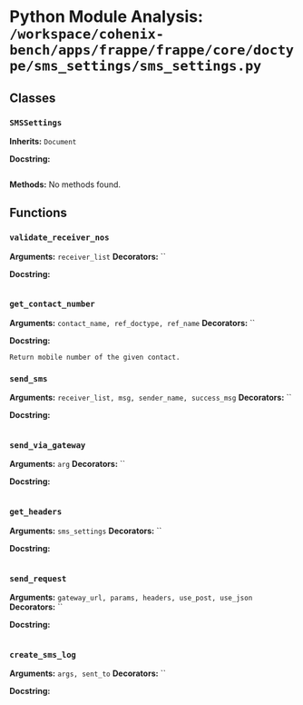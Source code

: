 # Python Module Analysis: `/workspace/cohenix-bench/apps/frappe/frappe/core/doctype/sms_settings/sms_settings.py`

## Classes

### `SMSSettings`
**Inherits:** `Document`


**Docstring:**
```

```

**Methods:**
No methods found.




## Functions

### `validate_receiver_nos`
**Arguments:** `receiver_list`
**Decorators:** ``

**Docstring:**
```

```
### `get_contact_number`
**Arguments:** `contact_name, ref_doctype, ref_name`
**Decorators:** ``

**Docstring:**
```
Return mobile number of the given contact.
```
### `send_sms`
**Arguments:** `receiver_list, msg, sender_name, success_msg`
**Decorators:** ``

**Docstring:**
```

```
### `send_via_gateway`
**Arguments:** `arg`
**Decorators:** ``

**Docstring:**
```

```
### `get_headers`
**Arguments:** `sms_settings`
**Decorators:** ``

**Docstring:**
```

```
### `send_request`
**Arguments:** `gateway_url, params, headers, use_post, use_json`
**Decorators:** ``

**Docstring:**
```

```
### `create_sms_log`
**Arguments:** `args, sent_to`
**Decorators:** ``

**Docstring:**
```

```

